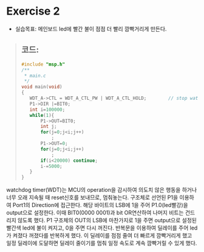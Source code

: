 Exercise 2
==========   

+ 실습목표: 메인보드 led에 빨간 불이 점점 더 빨리 깜빡거리게 만든다.
> ## 코드:
>
> ```c
> #include "msp.h"
> /**
>  * main.c
>  */
> void main(void)
> {
> 	 WDT_A->CTL = WDT_A_CTL_PW | WDT_A_CTL_HOLD;		// stop watchdog timer
> 	 P1->DIR |=BIT0;
>	 int i=100000;
>	 while(1){
>	     P1->OUT=BIT0;
>	     int j;
>	     for(j=0;j<i;j++)
>	         ;
>	     P1->OUT=0;
>	     for(j=0;j<i;j++)
>	         ;
>	     if(i<20000) continue;
>	     i-=5000;
>	 }
> }
> ```

  watchdog timer(WDT)는 MCU의 operation을 감시하여 의도치 않은 행동을 하거나 너무 오래 지속될 때 reset신호를 보내므로, 멈춰놓는다.
구조체로 선언된 P1을 이용하여 Port1의 Direction에 접근한다. 해당 바이트의 LSB에 1을 주어 P1.0(led빨강)을 output으로 설정한다.
이때 BIT0(0000 0001)과 bit OR연산하여 나머지 비트는 건드리지 않도록 했다. 
P1 구조체의 OUT의 LSB에 마찬가지로 1을 주면 output으로 설정된 빨간색 led에 불이 켜지고, 0을 주면 다시 꺼진다. 
반복문을 이용하여 딜레이를 주어 led가 켜졌다 꺼졌다를 반복하게 했다. 
이 딜레이를 점점 줄여 더 빠르게 깜빡거리게 했고 일정 딜레이에 도달하면 딜레이 줄이기를 멈춰 일정 속도로 계속 깜빡거릴 수 있게 했다.


